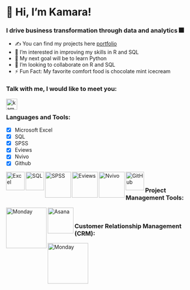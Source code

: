 # 👋 Hi, I’m Kamara!

### I drive business transformation through data and analytics 🎆

- ✍ You can find my projects here [portfolio](https://github.com/kamararichards/PortfolioProjects)
- 👀 I’m interested in improving my skills in R and SQL
- 🥅 My next goal will be to learn Python
- 💞️ I’m looking to collaborate on R and SQL
- ⚡ Fun Fact: My favorite comfort food is chocolate mint icecream

### Talk with me, I would like to meet you:
[<img align="left" alt="kamararichards | LinkedIn" width="30px" src="https://github.com/kamararichards/Images/blob/main/linkedin.png" />](https://www.linkedin.com/in/kamararichards/)

<br />

### Languages and Tools:
- [x] Microsoft Excel
- [x] SQL
- [x] SPSS
- [x] Eviews
- [x] Nvivo
- [x] Github
<img align="left" alt="Excel" width="50px" src="https://github.com/kamararichards/Images/blob/main/Excel.png" />
<img align="left" alt="SQL" width="50px" src="https://github.com/kamararichards/Images/blob/main/SQL.png" />
<img align="left" alt="SPSS" width="70px" src="https://github.com/kamararichards/Images/blob/main/spss%20logo%202.png" />
<img align="left" alt="Eviews" width="70px" src="https://github.com/kamararichards/Images/blob/main/Eviews%204.jpg" />
<img align="left" alt="Nvivo" width="70px" src="https://github.com/kamararichards/Images/blob/main/NVivo_Logo.png" />
<img align="left" alt="GitHub" width="50px" src="https://github.com/kamararichards/Images/blob/main/Git%20Hub%20Logo%202.png" />

<br />

### Project Management Tools:
<img align="left" alt="Monday" width="110px" src="https://github.com/kamararichards/Images/blob/main/monday%20logo.png" />
<img align="left" alt="Asana" width="70px" src="https://github.com/kamararichards/Images/blob/main/Asana_logo%203.png" />

<br />

### Customer Relationship Management (CRM):
<img align="left" alt="Monday" width="110px" src="https://github.com/kamararichards/Images/blob/main/monday%20logo.png" />

<!---
kamararichards/kamararichards is a ✨ special ✨ repository because its `README.md` (this file) appears on your GitHub profile.
You can click the Preview link to take a look at your changes.
--->
